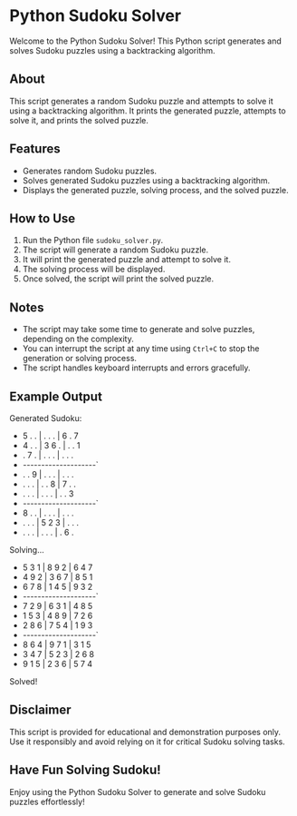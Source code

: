 # Python Sudoku Solver

Welcome to the Python Sudoku Solver! This Python script generates and solves Sudoku puzzles using a backtracking algorithm.

## About

This script generates a random Sudoku puzzle and attempts to solve it using a backtracking algorithm. It prints the generated puzzle, attempts to solve it, and prints the solved puzzle.

## Features

- Generates random Sudoku puzzles.
- Solves generated Sudoku puzzles using a backtracking algorithm.
- Displays the generated puzzle, solving process, and the solved puzzle.

## How to Use

1. Run the Python file `sudoku_solver.py`.
2. The script will generate a random Sudoku puzzle.
3. It will print the generated puzzle and attempt to solve it.
4. The solving process will be displayed.
5. Once solved, the script will print the solved puzzle.

## Notes

- The script may take some time to generate and solve puzzles, depending on the complexity.
- You can interrupt the script at any time using `Ctrl+C` to stop the generation or solving process.
- The script handles keyboard interrupts and errors gracefully.

## Example Output

Generated Sudoku:

- 5 . . | . . . | 6 . 7
- 4 . . | 3 6 . | . . 1
- . 7 . | . . . | . . .
- --------------------`
- . . 9 | . . . | . . .
- . . . | . . 8 | 7 . .
- . . . | . . . | . . 3
- --------------------`
- 8 . . | . . . | . . .
- . . . | 5 2 3 | . . .
- . . . | . . . | . 6 .

Solving...

- 5 3 1 | 8 9 2 | 6 4 7
- 4 9 2 | 3 6 7 | 8 5 1
- 6 7 8 | 1 4 5 | 9 3 2
- --------------------`
- 7 2 9 | 6 3 1 | 4 8 5
- 1 5 3 | 4 8 9 | 7 2 6
- 2 8 6 | 7 5 4 | 1 9 3
- --------------------`
- 8 6 4 | 9 7 1 | 3 1 5
- 3 4 7 | 5 2 3 | 2 6 8
- 9 1 5 | 2 3 6 | 5 7 4

Solved!

## Disclaimer

This script is provided for educational and demonstration purposes only. Use it responsibly and avoid relying on it for critical Sudoku solving tasks.

## Have Fun Solving Sudoku!

Enjoy using the Python Sudoku Solver to generate and solve Sudoku puzzles effortlessly!

